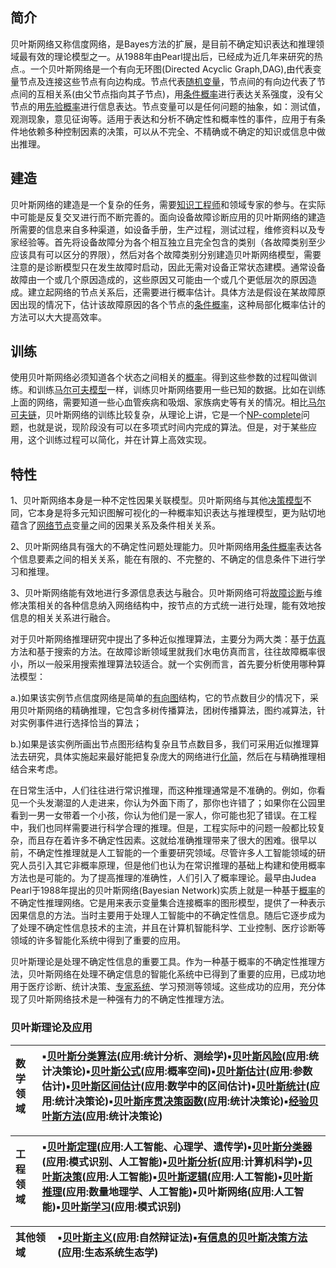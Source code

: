 ## 简介

贝叶斯网络又称信度网络，是Bayes方法的扩展，是目前不确定知识表达和推理领域最有效的理论模型之一。从1988年由Pearl提出后，已经成为近几年来研究的热点.。一个贝叶斯网络是一个有向无环图\(Directed Acyclic Graph,DAG\),由代表变量节点及连接这些节点有向边构成。节点代表[随机变量](http://baike.baidu.com/item/%E9%9A%8F%E6%9C%BA%E5%8F%98%E9%87%8F)，节点间的有向边代表了节点间的互相关系\(由父节点指向其子节点\)，用[条件概率](http://baike.baidu.com/item/%E6%9D%A1%E4%BB%B6%E6%A6%82%E7%8E%87)进行表达关系强度，没有父节点的用[先验概率](http://baike.baidu.com/item/%E5%85%88%E9%AA%8C%E6%A6%82%E7%8E%87)进行信息表达。节点变量可以是任何问题的抽象，如：测试值，观测现象，意见征询等。适用于表达和分析不确定性和概率性的事件，应用于有条件地依赖多种控制因素的决策，可以从不完全、不精确或不确定的知识或信息中做出推理。

## 建造

贝叶斯网络的建造是一个复杂的任务，需要[知识工程师](http://baike.baidu.com/item/%E7%9F%A5%E8%AF%86%E5%B7%A5%E7%A8%8B%E5%B8%88)和领域专家的参与。在实际中可能是反复交叉进行而不断完善的。面向设备故障诊断应用的贝叶斯网络的建造所需要的信息来自多种渠道，如设备手册，生产过程，测试过程，维修资料以及专家经验等。首先将设备故障分为各个相互独立且完全包含的类别（各故障类别至少应该具有可以区分的界限），然后对各个故障类别分别建造贝叶斯网络模型，需要注意的是诊断模型只在发生故障时启动，因此无需对设备正常状态建模。通常设备故障由一个或几个原因造成的，这些原因又可能由一个或几个更低层次的原因造成。建立起网络的节点关系后，还需要进行概率估计。具体方法是假设在某故障原因出现的情况下，估计该故障原因的各个节点的[条件概率](http://baike.baidu.com/item/%E6%9D%A1%E4%BB%B6%E6%A6%82%E7%8E%87)，这种局部化概率估计的方法可以大大提高效率。

## 训练

使用贝叶斯网络必须知道各个状态之间相关的[概率](http://baike.baidu.com/item/%E6%A6%82%E7%8E%87)。得到这些参数的过程叫做训练。和训练[马尔可夫模型](http://baike.baidu.com/item/%E9%A9%AC%E5%B0%94%E5%8F%AF%E5%A4%AB%E6%A8%A1%E5%9E%8B)一样，训练贝叶斯网络要用一些已知的数据。比如在训练上面的网络，需要知道一些心血管疾病和吸烟、家族病史等有关的情况。相比[马尔可夫链](http://baike.baidu.com/item/%E9%A9%AC%E5%B0%94%E5%8F%AF%E5%A4%AB%E9%93%BE)，贝叶斯网络的训练比较复杂，从理论上讲，它是一个[NP-complete](http://baike.baidu.com/item/NP-complete)问题，也就是说，现阶段没有可以在多项式时间内完成的算法。但是，对于某些应用，这个训练过程可以简化，并在计算上高效实现。

## 特性

1、贝叶斯网络本身是一种不定性因果关联模型。贝叶斯网络与其他[决策模型](http://baike.baidu.com/item/%E5%86%B3%E7%AD%96%E6%A8%A1%E5%9E%8B)不同，它本身是将多元知识图解可视化的一种概率知识表达与推理模型，更为贴切地蕴含了[网络节点](http://baike.baidu.com/item/%E7%BD%91%E7%BB%9C%E8%8A%82%E7%82%B9)变量之间的因果关系及条件相关关系。

2、贝叶斯网络具有强大的不确定性问题处理能力。贝叶斯网络用[条件概率](http://baike.baidu.com/item/%E6%9D%A1%E4%BB%B6%E6%A6%82%E7%8E%87)表达各个信息要素之间的相关关系，能在有限的、不完整的、不确定的信息条件下进行学习和推理。

3、贝叶斯网络能有效地进行多源信息表达与融合。贝叶斯网络可将[故障诊断](http://baike.baidu.com/item/%E6%95%85%E9%9A%9C%E8%AF%8A%E6%96%AD)与维修决策相关的各种信息纳入网络结构中，按节点的方式统一进行处理，能有效地按信息的相关关系进行融合。

对于贝叶斯网络推理研究中提出了多种近似推理算法，主要分为两大类：基于[仿真](http://baike.baidu.com/item/%E4%BB%BF%E7%9C%9F)方法和基于搜索的方法。在故障诊断领域里就我们水电仿真而言，往往故障概率很小，所以一般采用搜索推理算法较适合。就一个实例而言，首先要分析使用哪种算法模型：

a.\)如果该实例节点信度网络是简单的[有向图](http://baike.baidu.com/item/%E6%9C%89%E5%90%91%E5%9B%BE)结构，它的节点数目少的情况下，采用贝叶斯网络的精确推理，它包含多树传播算法，团树传播算法，图约减算法，针对实例事件进行选择恰当的算法；

b.\)如果是该实例所画出节点图形结构复杂且节点数目多，我们可采用近似推理算法去研究，具体实施起来最好能把复杂庞大的网络进行[化简](http://baike.baidu.com/item/%E5%8C%96%E7%AE%80)，然后在与精确推理相结合来考虑。

在日常生活中，人们往往进行常识推理，而这种推理通常是不准确的。例如，你看见一个头发潮湿的人走进来，你认为外面下雨了，那你也许错了；如果你在公园里看到一男一女带着一个小孩，你认为他们是一家人，你可能也犯了错误。在工程中，我们也同样需要进行科学合理的推理。但是，工程实际中的问题一般都比较复杂，而且存在着许多不确定性因素。这就给准确推理带来了很大的困难。很早以前，不确定性推理就是人工智能的一个重要研究领域。尽管许多人工智能领域的研究人员引入其它非概率原理，但是他们也认为在常识推理的基础上构建和使用概率方法也是可能的。为了提高推理的准确性，人们引入了概率理论。最早由Judea Pearl于1988年提出的贝叶斯网络\(Bayesian Network\)实质上就是一种基于[概率](http://baike.baidu.com/item/%E6%A6%82%E7%8E%87)的不确定性推理网络。它是用来表示变量集合连接概率的图形模型，提供了一种表示因果信息的方法。当时主要用于处理人工智能中的不确定性信息。随后它逐步成为了处理不确定性信息技术的主流，并且在计算机智能科学、工业控制、医疗诊断等领域的许多智能化系统中得到了重要的应用。

贝叶斯理论是处理不确定性信息的重要工具。作为一种基于概率的不确定性推理方法，贝叶斯网络在处理不确定信息的智能化系统中已得到了重要的应用，已成功地用于医疗诊断、统计决策、[专家系统](http://baike.baidu.com/item/%E4%B8%93%E5%AE%B6%E7%B3%BB%E7%BB%9F)、学习预测等领域。这些成功的应用，充分体现了贝叶斯网络技术是一种强有力的不确定性推理方法。

### 贝叶斯理论及应用

| 数学领域 | ▪[贝叶斯分类算法](http://baike.baidu.com/view/2579342.htm)\(应用:统计分析、测绘学\)▪[贝叶斯风险](http://baike.baidu.com/view/6953343.htm)\(应用:统计决策论\)▪[贝叶斯公式](http://baike.baidu.com/view/541856.htm)\(应用:概率空间\)▪[贝叶斯估计](http://baike.baidu.com/view/6960491.htm)\(应用:参数估计\)▪[贝叶斯区间估计](http://baike.baidu.com/view/6962283.htm)\(应用:数学中的区间估计\)▪[贝叶斯统计](http://baike.baidu.com/view/189707.htm)\(应用:统计决策论\)▪[贝叶斯序贯决策函数](http://baike.baidu.com/view/6962978.htm)\(应用:统计决策论\)▪[经验贝叶斯方法](http://baike.baidu.com/view/6957515.htm)\(应用:统计决策论\) |
| :--- | :--- |


| 工程领域 | ▪[贝叶斯定理](http://baike.baidu.com/view/1488573.htm)\(应用:人工智能、心理学、遗传学\)▪[贝叶斯分类器](http://baike.baidu.com/view/1531860.htm)\(应用:模式识别、人工智能\)▪[贝叶斯分析](http://baike.baidu.com/view/6953721.htm)\(应用:计算机科学\)▪[贝叶斯决策](http://baike.baidu.com/view/113154.htm)\(应用:人工智能\)▪[贝叶斯逻辑](http://baike.baidu.com/view/6954683.htm)\(应用:人工智能\)▪[贝叶斯推理](http://baike.baidu.com/view/1797692.htm)\(应用:数量地理学、人工智能\)▪**贝叶斯网络**\(应用:人工智能\)▪[贝叶斯学习](http://baike.baidu.com/view/3307675.htm)\(应用:模式识别\) |
| :--- | :--- |


| 其他领域 | ▪[贝叶斯主义](http://baike.baidu.com/view/2897442.htm)\(应用:自然辩证法\)▪[有信息的贝叶斯决策方法](http://baike.baidu.com/view/3849620.htm)\(应用:生态系统生态学\) |
| :--- | :--- |




